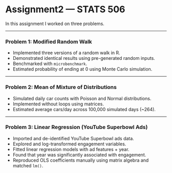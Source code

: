 # Assignment2 — STATS 506

In this assignment I worked on three problems.

---

### Problem 1: Modified Random Walk
- Implemented three versions of a random walk in R.  
- Demonstrated identical results using pre-generated random inputs.  
- Benchmarked with `microbenchmark`.  
- Estimated probability of ending at 0 using Monte Carlo simulation.

---

### Problem 2: Mean of Mixture of Distributions
- Simulated daily car counts with Poisson and Normal distributions.  
- Implemented without loops using matrices.  
- Estimated average cars/day across 100,000 simulated days (~264).

---

### Problem 3: Linear Regression (YouTube Superbowl Ads)
- Imported and de-identified YouTube Superbowl ads data.  
- Explored and log-transformed engagement variables.  
- Fitted linear regression models with ad features + year.  
- Found that year was significantly associated with engagement.  
- Reproduced OLS coefficients manually using matrix algebra and matched `lm()`.
